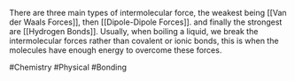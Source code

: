 There are three main types of intermolecular force, the weakest being [[Van der Waals Forces]], then [[Dipole-Dipole Forces]]. and finally the strongest are [[Hydrogen Bonds]]. Usually, when boiling a liquid, we break the intermolecular forces rather than covalent or ionic bonds, this is when the molecules have enough energy to overcome these forces. 

#Chemistry #Physical #Bonding 